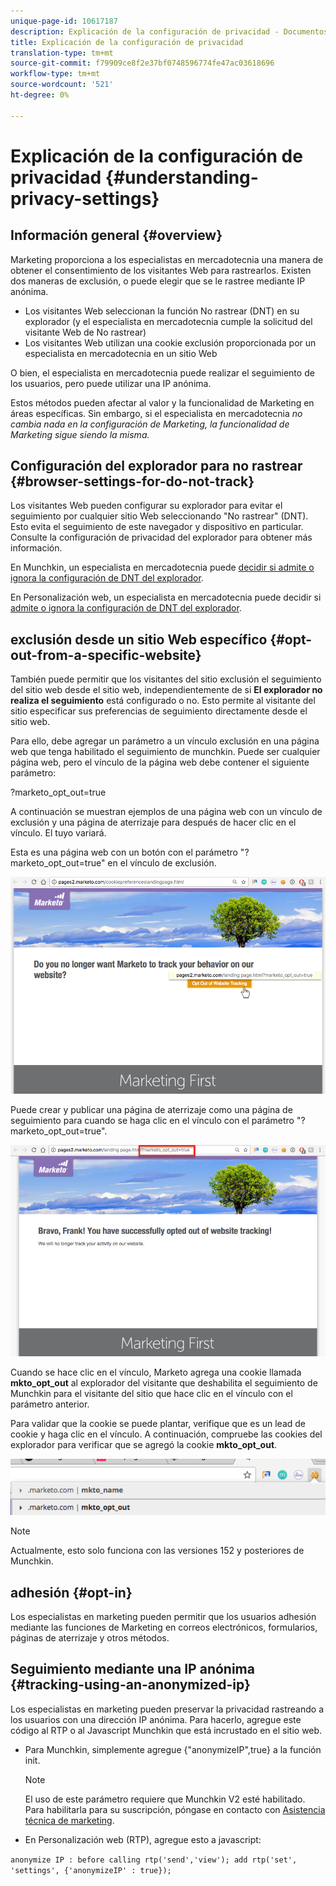 ```yaml
---
unique-page-id: 10617187
description: Explicación de la configuración de privacidad - Documentos de marketing - Documentación del producto
title: Explicación de la configuración de privacidad
translation-type: tm+mt
source-git-commit: f79909ce8f2e37bf0748596774fe47ac03618696
workflow-type: tm+mt
source-wordcount: '521'
ht-degree: 0%

---
```



# Explicación de la configuración de privacidad {#understanding-privacy-settings}

## Información general {#overview}

Marketing proporciona a los especialistas en mercadotecnia una manera de obtener el consentimiento de los visitantes Web para rastrearlos. Existen dos maneras de exclusión, o puede elegir que se le rastree mediante IP anónima.

* Los visitantes Web seleccionan la función No rastrear (DNT) en su explorador (y el especialista en mercadotecnia cumple la solicitud del visitante Web de No rastrear)
* Los visitantes Web utilizan una cookie exclusión proporcionada por un especialista en mercadotecnia en un sitio Web

O bien, el especialista en mercadotecnia puede realizar el seguimiento de los usuarios, pero puede utilizar una IP anónima.

Estos métodos pueden afectar al valor y la funcionalidad de Marketing en áreas específicas. Sin embargo, si el especialista en mercadotecnia *no cambia nada en la configuración de Marketing, la funcionalidad de Marketing sigue siendo la misma.*

## Configuración del explorador para no rastrear {#browser-settings-for-do-not-track}

Los visitantes Web pueden configurar su explorador para evitar el seguimiento por cualquier sitio Web seleccionando &quot;No rastrear&quot; (DNT). Esto evita el seguimiento de este navegador y dispositivo en particular. Consulte la configuración de privacidad del explorador para obtener más información.

En Munchkin, un especialista en mercadotecnia puede [decidir si admite o ignora la configuración de DNT del explorador](/help/marketo/product-docs/administration/settings/edit-do-not-track-browser-support-settings.md).

En Personalización web, un especialista en mercadotecnia puede decidir si [admite o ignora la configuración de DNT del explorador](/help/marketo/product-docs/web-personalization/getting-started/setting-web-personalization-to-do-not-track.md).

## exclusión desde un sitio Web específico {#opt-out-from-a-specific-website}

También puede permitir que los visitantes del sitio exclusión el seguimiento del sitio web desde el sitio web, independientemente de si **El explorador no realiza el seguimiento** está configurado o no. Esto permite al visitante del sitio especificar sus preferencias de seguimiento directamente desde el sitio web.

Para ello, debe agregar un parámetro a un vínculo exclusión en una página web que tenga habilitado el seguimiento de munchkin. Puede ser cualquier página web, pero el vínculo de la página web debe contener el siguiente parámetro:

?marketo_opt_out=true

A continuación se muestran ejemplos de una página web con un vínculo de exclusión y una página de aterrizaje para después de hacer clic en el vínculo. El tuyo variará.

Esta es una página web con un botón con el parámetro &quot;?marketo_opt_out=true&quot; en el vínculo de exclusión.

![](assets/opt-out-1.png)

Puede crear y publicar una página de aterrizaje como una página de seguimiento para cuando se haga clic en el vínculo con el parámetro &quot;?marketo_opt_out=true&quot;.

![](assets/opt-out-2.png)

Cuando se hace clic en el vínculo, Marketo agrega una cookie llamada **mkto_opt_out** al explorador del visitante que deshabilita el seguimiento de Munchkin para el visitante del sitio que hace clic en el vínculo con el parámetro anterior.

Para validar que la cookie se puede plantar, verifique que es un lead de cookie y haga clic en el vínculo. A continuación, compruebe las cookies del explorador para verificar que se agregó la cookie **mkto_opt_out**.

![](assets/opt-out-3.png)

>[!NOTE]
>
>Actualmente, esto solo funciona con las versiones 152 y posteriores de Munchkin.

## adhesión {#opt-in}

Los especialistas en marketing pueden permitir que los usuarios adhesión mediante las funciones de Marketing en correos electrónicos, formularios, páginas de aterrizaje y otros métodos.

## Seguimiento mediante una IP anónima {#tracking-using-an-anonymized-ip}

Los especialistas en marketing pueden preservar la privacidad rastreando a los usuarios con una dirección IP anónima. Para hacerlo, agregue este código al RTP o al Javascript Munchkin que está incrustado en el sitio web.

* Para Munchkin, simplemente agregue {&quot;anonymizeIP&quot;,true} a la función init.

   >[!NOTE]
   >
   >El uso de este parámetro requiere que Munchkin V2 esté habilitado. Para habilitarla para su suscripción, póngase en contacto con [Asistencia técnica de marketing](http://nation.marketo.com/community/support_solutions).

* En Personalización web (RTP), agregue esto a javascript:

`anonymize IP : before calling rtp('send','view'); add rtp('set', 'settings', {'anonymizeIP' : true});`
